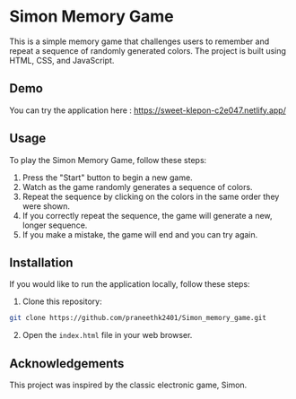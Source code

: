 # Simon Memory Game

This is a simple memory game that challenges users to remember and repeat a sequence of randomly generated colors. The project is built using HTML, CSS, and JavaScript.

## Demo

You can try the application here : https://sweet-klepon-c2e047.netlify.app/

## Usage

To play the Simon Memory Game, follow these steps:

1. Press the "Start" button to begin a new game.
2. Watch as the game randomly generates a sequence of colors.
3. Repeat the sequence by clicking on the colors in the same order they were shown.
4. If you correctly repeat the sequence, the game will generate a new, longer sequence.
5. If you make a mistake, the game will end and you can try again.

## Installation

If you would like to run the application locally, follow these steps:

1. Clone this repository:

```bash
git clone https://github.com/praneethk2401/Simon_memory_game.git
```

2. Open the `index.html` file in your web browser.

## Acknowledgements

This project was inspired by the classic electronic game, Simon.
